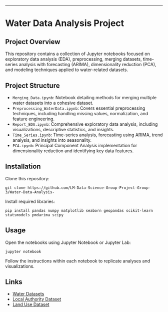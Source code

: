 # 
----

# Water Data Analysis Project

## Project Overview

This repository contains a collection of Jupyter notebooks focused on exploratory data analysis (EDA), preprocessing, merging datasets, time-series analysis with forecasting (ARIMA), dimensionality reduction (PCA), and modeling techniques applied to water-related datasets.

## Project Structure

- `Merging_Data.ipynb`: Notebook detailing methods for merging multiple water datasets into a cohesive dataset.
- `Preprocessing_WaterData.ipynb`: Covers essential preprocessing techniques, including handling missing values, normalization, and feature engineering.
- `Report_EDA.ipynb`: Comprehensive exploratory data analysis, including visualizations, descriptive statistics, and insights.
- `Time_Series.ipynb`: Time-series analysis, forecasting using ARIMA, trend analysis, and insights into seasonality.
- `PCA.ipynb`: Principal Component Analysis implementation for dimensionality reduction and identifying key data features.


## Installation

Clone this repository:

```
git clone https://github.com/LM-Data-Science-Group-Project-Group-3/Water-Data-Analysis-
```

Install required libraries:

```
pip install pandas numpy matplotlib seaborn geopandas scikit-learn statsmodels pmdarima scipy
```

## Usage

Open the notebooks using Jupyter Notebook or Jupyter Lab:

```
jupyter notebook
```

Follow the instructions within each notebook to replicate analyses and visualizations.

## Links

- [Water Datasets](https://environment.data.gov.uk/water-quality/view/landing)
- [Local Authority Dataset](https://geoportal.statistics.gov.uk/datasets/local-authority-districts-december-2022-boundaries-uk-buc-2/about)
- [Land Use Dataset](https://www.gov.uk/government/collections/land-use-in-england)